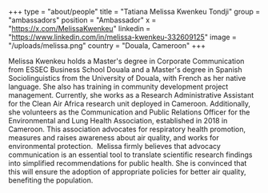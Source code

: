 +++
type = "about/people"
title = "Tatiana Melissa Kwenkeu Tondji"
group = "ambassadors"
position = "Ambassador"
x = "https://x.com/MelissaKwenkeu"
linkedin = "https://www.linkedin.com/in/melissa-kwenkeu-332609125"
image = "/uploads/melissa.png"
country = "Douala, Cameroon"
+++
<!--StartFragment-->

Melissa Kwenkeu holds a Master's degree in Corporate Communication from ESSEC Business School Douala and a Master's degree in Spanish Sociolinguistics from the University of Douala, with French as her native language. She also has training in community development project management. Currently, she works as a Research Administrative Assistant for the Clean Air Africa research unit deployed in Cameroon. Additionally, she volunteers as the Communication and Public Relations Officer for the Environmental and Lung Health Association, established in 2018 in Cameroon. This association advocates for respiratory health promotion, measures and raises awareness about air quality, and works for environmental protection.  Melissa firmly believes that advocacy communication is an essential tool to translate scientific research findings into simplified recommendations for public health. She is convinced that this will ensure the adoption of appropriate policies for better air quality, benefiting the population.



<!--EndFragment-->
